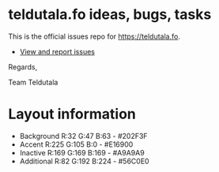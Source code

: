 # teldutala.fo ideas, bugs, tasks

This is the official issues repo for https://teldutala.fo.

* [View and report issues](https://github.com/accelerande/teldutala.fo/issues)

Regards,

Team Teldutala



# Layout information
* Background R:32 G:47 B:63 - #202F3F
* Accent R:225 G:105 B:0 - #E16900
* Inactive R:169 G:169 B:169 - #A9A9A9
* Additional R:82 G:192 B:224 - #56C0E0
